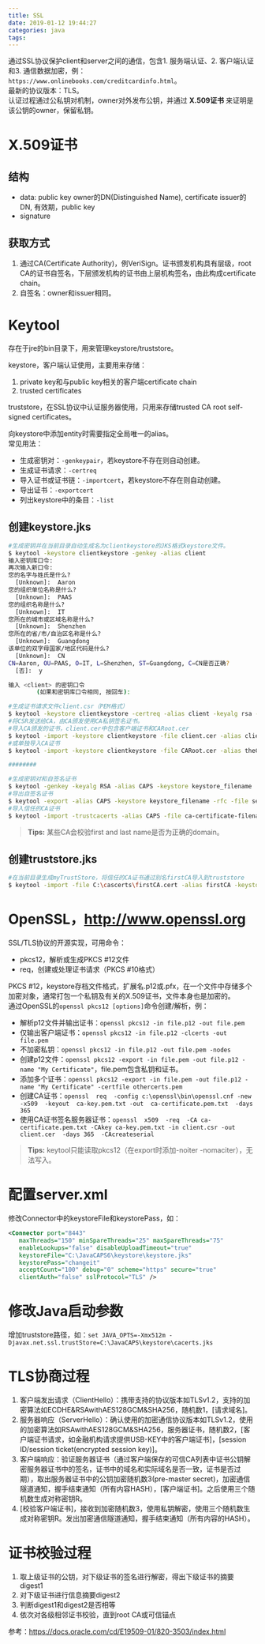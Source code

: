 ```yaml
---
title: SSL
date: 2019-01-12 19:44:27
categories: java
tags:
---
```


通过SSL协议保护client和server之间的通信，包含1. 服务端认证、2. 客户端认证和3. 通信数据加密，例：`https://www.onlinebooks.com/creditcardinfo.html`。  
最新的协议版本：TLS。  
认证过程通过公私钥对机制，owner对外发布公钥，并通过 **X.509证书** 来证明是该公钥的owner，保留私钥。  

# X.509证书

## 结构

- data: public key owner的DN(Distinguished Name), certificate issuer的DN, 有效期，public key  
- signature  

## 获取方式

1. 通过CA(Certificate Authority)，例VeriSign。证书颁发机构具有层级，root CA的证书自签名，下层颁发机构的证书由上层机构签名，由此构成certificate chain。  
1. 自签名：owner和issuer相同。  

# Keytool

存在于jre的bin目录下，用来管理keystore/truststore。  

keystore，客户端认证使用，主要用来存储：  
1. private key和与public key相关的客户端certificate chain
1. trusted certificates

truststore，在SSL协议中认证服务器使用，只用来存储trusted CA root self-signed certificates。  

向keystore中添加entity时需要指定全局唯一的alias。  
常见用法：  
- 生成密钥对：`-genkeypair`，若keystore不存在则自动创建。  
- 生成证书请求：`-certreq`  
- 导入证书或证书链：`-importcert`，若keystore不存在则自动创建。  
- 导出证书：`-exportcert`  
- 列出keystore中的条目：`-list`

## 创建keystore.jks

```bash
#生成密钥并在当前目录自动生成名为clientkeystore的JKS格式keystore文件。
$ keytool -keystore clientkeystore -genkey -alias client
输入密钥库口令:
再次输入新口令:
您的名字与姓氏是什么?
  [Unknown]:  Aaron
您的组织单位名称是什么?
  [Unknown]:  PAAS
您的组织名称是什么?
  [Unknown]:  IT
您所在的城市或区域名称是什么?
  [Unknown]:  Shenzhen
您所在的省/市/自治区名称是什么?
  [Unknown]:  Guangdong
该单位的双字母国家/地区代码是什么?
  [Unknown]:  CN
CN=Aaron, OU=PAAS, O=IT, L=Shenzhen, ST=Guangdong, C=CN是否正确?
  [否]:  y

输入 <client> 的密钥口令
        (如果和密钥库口令相同, 按回车):

#生成证书请求文件client.csr（PEM格式）
$ keytool -keystore clientkeystore -certreq -alias client -keyalg rsa -file client.csr
#将CSR发送给CA，由CA颁发使用CA私钥签名证书。
#导入CA颁发的证书，client.cer中包含客户端证书和CARoot.cer
$ keytool -import -keystore clientkeystore -file client.cer -alias client
#或单独导入CA证书
$ keytool -import -keystore clientkeystore -file CARoot.cer -alias theCARoot

########

#生成密钥对和自签名证书
$ keytool -genkey -keyalg RSA -alias CAPS -keystore keystore_filename
#导出自签名证书
$ keytool -export -alias CAPS -keystore keystore_filename -rfc -file self_signed_cert_filename
#导入信任的CA证书
$ keytool -import -trustcacerts -alias CAPS -file ca-certificate-filename -keystore keystore_filename
```

> **Tips:** 某些CA会校验first and last name是否为正确的domain。

## 创建truststore.jks

```bash
#在当前目录生成myTrustStore，将信任的CA证书通过别名firstCA导入到truststore
$ keytool -import -file C:\cascerts\firstCA.cert -alias firstCA -keystore myTrustStore
```

# OpenSSL，http://www.openssl.org

SSL/TLS协议的开源实现，可用命令：  
- pkcs12，解析或生成PKCS #12文件  
- req，创建或处理证书请求（PKCS #10格式）  

PKCS #12，keystore存档文件格式，扩展名.p12或.pfx，在一个文件中存储多个加密对象，通常打包一个私钥及有关的X.509证书，文件本身也是加密的。  
通过OpenSSL的`openssl pkcs12 [options]`命令创建/解析，例：  
- 解析p12文件并输出证书：`openssl pkcs12 -in file.p12 -out file.pem`  
- 仅输出客户端证书：`openssl pkcs12 -in file.p12 -clcerts -out file.pem`  
- 不加密私钥：`openssl pkcs12 -in file.p12 -out file.pem -nodes`  
- 创建p12文件：`openssl pkcs12 -export -in file.pem -out file.p12 -name "My Certificate"`，file.pem包含私钥和证书。  
- 添加多个证书：`openssl pkcs12 -export -in file.pem -out file.p12 -name "My Certificate" -certfile othercerts.pem`  
- 创建CA证书：`openssl  req  -config c:\openssl\bin\openssl.cnf -new  -x509  -keyout  ca-key.pem.txt -out  ca-certificate.pem.txt  -days  365`  
- 使用CA证书签名服务器证书：`openssl  x509  -req  -CA ca-certificate.pem.txt -CAkey ca-key.pem.txt -in client.csr -out client.cer  -days 365  -CAcreateserial`  

> **Tips:** keytool只能读取pkcs12（在export时添加-noiter -nomaciter），无法写入。

# 配置server.xml

修改Connector中的keystoreFile和keystorePass，如：

```xml
<Connector port="8443"
   maxThreads="150" minSpareThreads="25" maxSpareThreads="75"
   enableLookups="false" disableUploadTimeout="true"
   keystoreFile="C:\JavaCAPS6\keystore\keystore.jks"
   keystorePass="changeit"
   acceptCount="100" debug="0" scheme="https" secure="true"
   clientAuth="false" sslProtocol="TLS" />
```

# 修改Java启动参数

增加truststore路径，如：`set JAVA_OPTS=-Xmx512m -Djavax.net.ssl.trustStore=C:\JavaCAPS\keystore\cacerts.jks`

# TLS协商过程

1. 客户端发出请求（ClientHello）：携带支持的协议版本如TLSv1.2，支持的加密算法如ECDHE&RSAwithAES128GCM&SHA256，随机数1，[请求域名]。  
1. 服务器响应（ServerHello）：确认使用的加密通信协议版本如TLSv1.2，使用的加密算法如RSAwithAES128GCM&SHA256，服务器证书，随机数2，[客户端证书请求，如金融机构请求提供USB-KEY中的客户端证书]，[session ID/session ticket(encrypted session key)]。  
1. 客户端响应：验证服务器证书（通过客户端保存的可信CA列表中证书公钥解密服务器证书中的签名，证书中的域名和实际域名是否一致，证书是否过期），取出服务器证书中的公钥加密随机数3(pre-master secret)，加密通信隧道通知，握手结束通知（所有内容HASH），[客户端证书]。之后使用三个随机数生成对称密钥R。  
1. [校验客户端证书]，接收到加密随机数3，使用私钥解密，使用三个随机数生成对称密钥R。发出加密通信隧道通知，握手结束通知（所有内容的HASH）。

# 证书校验过程

1. 取上级证书的公钥，对下级证书的签名进行解密，得出下级证书的摘要digest1  
1. 对下级证书进行信息摘要digest2  
1. 判断digest1和digest2是否相等  
1. 依次对各级相邻证书校验，直到root CA或可信锚点  


参考：<https://docs.oracle.com/cd/E19509-01/820-3503/index.html>
